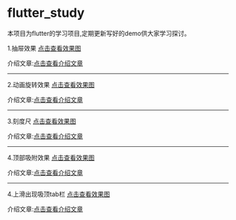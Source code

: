 # flutter_study

本项目为flutter的学习项目,定期更新写好的demo供大家学习探讨。

1.抽屉效果
[点击查看效果图](http://cunchu.youhuiniu.cn/chouti.gif)

介绍文章:[点击查看介绍文章](https://juejin.cn/post/6926783074811363342)

____


2.动画旋转效果
[点击查看效果图](http://cunchu.youhuiniu.cn/dfbebb72e6ca75e6a97328b71133369f.mp4)

介绍文章:[点击查看介绍文章](https://juejin.cn/post/6927450385267294216)
 ____


3.刻度尺
[点击查看效果图](http://cunchu.youhuiniu.cn/keduchi.jpg)

介绍文章:[点击查看介绍文章](https://juejin.cn/post/6928554534260342792)
 ____


4.顶部吸附效果
[点击查看效果图](http://cunchu.youhuiniu.cn/123.gif)

介绍文章:[点击查看介绍文章](https://juejin.cn/post/6930507179107549191)


 ____


4.上滑出现吸顶tab栏
[点击查看效果图](http://cunchu.youhuiniu.cn/tab.gif)

介绍文章:[点击查看介绍文章](https://juejin.cn/post/6930507179107549191)